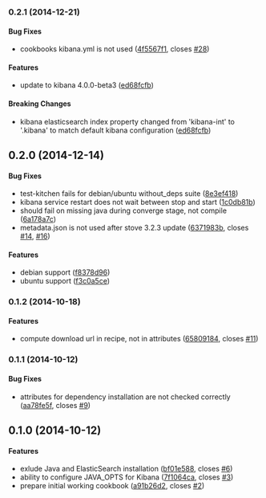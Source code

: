 <a name="0.2.1"></a>
### 0.2.1 (2014-12-21)


#### Bug Fixes

* cookbooks kibana.yml is not used ([4f5567f1](https://github.com/rchukh/chamber-kibana/commit/4f5567f140eb25c12ec42afe7324650a10815ea9), closes [#28](https://github.com/rchukh/chamber-kibana/issues/28))


#### Features

* update to kibana 4.0.0-beta3 ([ed68fcfb](https://github.com/rchukh/chamber-kibana/commit/ed68fcfbac3a9f93ca707a42f5757c98e02cb040))


#### Breaking Changes

* kibana elasticsearch index property changed from
'kibana-int' to '.kibana' to match default kibana configuration
 ([ed68fcfb](https://github.com/rchukh/chamber-kibana/commit/ed68fcfbac3a9f93ca707a42f5757c98e02cb040))


<a name="0.2.0"></a>
## 0.2.0 (2014-12-14)


#### Bug Fixes

* test-kitchen fails for debian/ubuntu without_deps suite ([8e3ef418](https://github.com/rchukh/chamber-kibana/commit/8e3ef4181ad2c37d95d1983c6cfd314f0a8b8d47))
* kibana service restart does not wait between stop and start ([1c0db81b](https://github.com/rchukh/chamber-kibana/commit/1c0db81b693b2012dbf42349b332b6dd5d54076f))
* should fail on missing java during converge stage, not compile ([6a178a7c](https://github.com/rchukh/chamber-kibana/commit/6a178a7c42d6bda8d4caf1adb91c63ca50046af2))
* metadata.json is not used after stove 3.2.3 update ([6371983b](https://github.com/rchukh/chamber-kibana/commit/6371983b5f094f16a2f4dcd38805885185d18496), closes [#14](https://github.com/rchukh/chamber-kibana/issues/14), [#16](https://github.com/rchukh/chamber-kibana/issues/16))


#### Features

* debian support ([f8378d96](https://github.com/rchukh/chamber-kibana/commit/f8378d96990828a80e9024817bdccbf34def585b))
* ubuntu support ([f3c0a5ce](https://github.com/rchukh/chamber-kibana/commit/f3c0a5cea709975532bb40f90cb96ee415228f5f))


<a name="0.1.2"></a>
### 0.1.2 (2014-10-18)


#### Features

* compute download url in recipe, not in attributes ([65809184](https://github.com/rchukh/chamber-kibana/commit/65809184547e56faf5c36605f36851a9c46b5090), closes [#11](https://github.com/rchukh/chamber-kibana/issues/11))


<a name="0.1.1"></a>
### 0.1.1 (2014-10-12)


#### Bug Fixes

* attributes for dependency installation are not checked correctly ([aa78fe5f](https://github.com/rchukh/chamber-kibana/commit/aa78fe5fc6a4188d55b756bef4c91c94757032e7), closes [#9](https://github.com/rchukh/chamber-kibana/issues/9))


<a name="0.1.0"></a>
## 0.1.0 (2014-10-12)


#### Features

* exlude Java and ElasticSearch installation ([bf01e588](https://github.com/rchukh/chamber-kibana/commit/bf01e5889b9ae450607ba17c9fa8ec112e54ff17), closes [#6](https://github.com/rchukh/chamber-kibana/issues/6))
* ability to configure JAVA_OPTS for Kibana ([7f1064ca](https://github.com/rchukh/chamber-kibana/commit/7f1064ca0fa2dd94b3bf459012db69b443fdff1f), closes [#3](https://github.com/rchukh/chamber-kibana/issues/3))
* prepare initial working cookbook ([a91b26d2](https://github.com/rchukh/chamber-kibana/commit/a91b26d2d6c08115196a38b65b117723c59da946), closes [#2](https://github.com/rchukh/chamber-kibana/issues/2))

